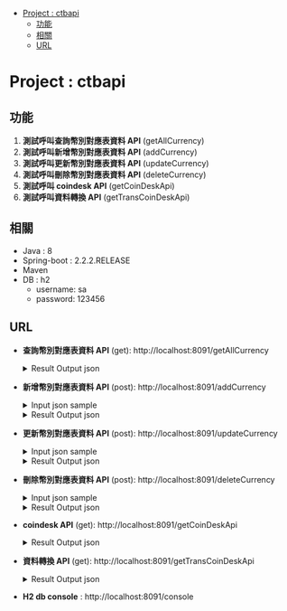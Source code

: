 
- [Project : ctbapi](#project--ctbapi)
  - [功能](#功能)
  - [相關](#相關)
  - [URL](#url)


# Project : ctbapi

## 功能
  1. <b>測試呼叫查詢幣別對應表資料 API</b> (getAllCurrency)
  2. <b>測試呼叫新增幣別對應表資料 API</b> (addCurrency)
  3. <b>測試呼叫更新幣別對應表資料 API</b> (updateCurrency)
  4. <b>測試呼叫刪除幣別對應表資料 API</b> (deleteCurrency)
  5. <b>測試呼叫 coindesk API</b> (getCoinDeskApi)
  6. <b>測試呼叫資料轉換  API</b> (getTransCoinDeskApi)

## 相關 
  - Java : 8
  - Spring-boot : 2.2.2.RELEASE
  - Maven 
  - DB : h2
    - username: sa
    - password: 123456

## URL
  - <b>查詢幣別對應表資料 API</b> (get): http://localhost:8091/getAllCurrency
    <details>
    <summary>Result Output json</summary>
      
      ```json
      {
          "success": true,
          "returnMessage": null,
          "currencyList": [
              {
                  "code": "USD",
                  "codeChn": "美元"
              },
              {
                  "code": "GBP",
                  "codeChn": "英鎊"
              },
              {
                  "code": "EUR",
                  "codeChn": "歐元"
              }
          ]
      }
      ```
    </details>
    
  - <b>新增幣別對應表資料 API</b> (post): http://localhost:8091/addCurrency
    <details>
    <summary>Input json sample</summary>
      
      ```json
      {
          "code": "TWD",
          "codeChn": "台幣",
          "updateUser":"SYSTEM"
      }      
      ```
    </details>
    <details>
    <summary>Result Output json</summary>
        
      ```json
      {
          "success": true,
          "returnMessage": "新增成功",
          "code": null,
          "codeChn": null,
          "updateUser": null
      }
      ```
    </details>
  - <b>更新幣別對應表資料 API</b> (post): http://localhost:8091/updateCurrency
    <details>
    <summary>Input json sample</summary>
      
      ```json
     {
          "code": "TWD",
          "codeChn": "台W幣",
          "updateUser":"SYSTEM2"
      } 
      ```
    </details>
    <details>
    <summary>Result Output json</summary>
        
      ```json
      {
          "success": true,
          "returnMessage": "更新成功",
          "code": "TWD",
          "codeChn": "台W幣",
          "updateUser": "SYSTEM2"
      }
      ```
    </details>

  - <b>刪除幣別對應表資料 API</b> (post): http://localhost:8091/deleteCurrency
    <details>
    <summary>Input json sample</summary>
      
      ```json
      {
          "code": "TWD"
      }
      ```
    </details>
    <details>
    <summary>Result Output json</summary>
        
      ```json
      {
          "success": true,
          "returnMessage": "刪除成功",
          "code": null,
          "codeChn": null,
          "updateUser": null
      }
      ```
    </details>
  - <b>coindesk API</b> (get): http://localhost:8091/getCoinDeskApi
    <details>
    <summary>Result Output json</summary>
        
    ```json
    {
        "success": true,
        "returnMessage": null,
        "time": {
            "updated": "Jul 29, 2021 11:43:00 UTC",
            "updatedISO": "2021-07-29T11:43:00+00:00",
            "updateduk": "Jul 29, 2021 at 12:43 BST"
        },
        "bpi": {
            "EUR": {
                "code": "EUR",
                "symbol": "&euro;",
                "rate": "33,452.1139",
                "description": "Euro",
                "rate_float": 33452.1139
            },
            "GBP": {
                "code": "GBP",
                "symbol": "&pound;",
                "rate": "28,458.7120",
                "description": "British Pound Sterling",
                "rate_float": 28458.712
            },
            "USD": {
                "code": "USD",
                "symbol": "&#36;",
                "rate": "39,725.3883",
                "description": "United States Dollar",
                "rate_float": 39725.3883
            }
        },
        "disclaimer": "This data was produced from the CoinDesk Bitcoin Price Index (USD). Non-USD currency data converted using hourly conversion rate from openexchangerates.org",
        "chartName": "Bitcoin"
    }
    ```
    </details>
  - <b>資料轉換  API</b> (get): http://localhost:8091/getTransCoinDeskApi
    <details>
    <summary>Result Output json</summary>
        
    ```json
    {
        "success": true,
        "returnMessage": null,
        "updateTime": "2021/07/29 19:45:00",
        "currencyInfo": {
            "EUR": {
                "code": "EUR",
                "codeChn": "歐元",
                "symbol": "€",
                "rate": "33,435.5768"
            },
            "GBP": {
                "code": "GBP",
                "codeChn": "英鎊",
                "symbol": "£",
                "rate": "28,444.6434"
            },
            "USD": {
                "code": "USD",
                "codeChn": "美元",
                "symbol": "$",
                "rate": "39,705.7500"
            }
        }
    }
    ```
    </details>

  - <b>H2 db console</b> : http://localhost:8091/console



